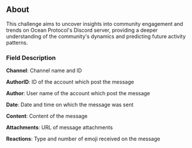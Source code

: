 ## About
This challenge aims to uncover insights into community engagement and trends on Ocean Protocol's Discord server, providing a deeper understanding of the community's dynamics and predicting future activity patterns.

### Field Description

**Channel**: Channel name and ID

**AuthorID**: ID of the account which post the message

**Author**: User name of the account which post the message

**Date**: Date and time on which the message was sent

**Content**: Content of the message

**Attachments**: URL of message attachments

**Reactions**: Type and number of emoji received on the message